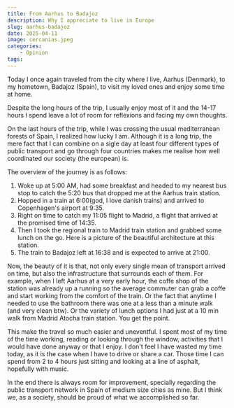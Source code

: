 ```yaml
---
title: From Aarhus to Badajoz
description: Why I appreciate to live in Europe
slug: aarhus-badajoz
date: 2025-04-11
image: cercanias.jpeg
categories: 
    - Opinion
tags:
---
```

Today I once again traveled from the city where I live, Aarhus (Denmark), to my
hometown, Badajoz (Spain), to visit my loved ones and enjoy some time at home.

Despite the long hours of the trip, I usually enjoy most of it and the 14-17
hours I spend leave a lot of room for reflexions and facing my own
thoughts.

On the last hours of the trip, while I was crossing the usual mediterranean
forests of Spain, I realized how lucky I am. Although it is a long trip, the mere
fact that I can combine on a sigle day at least four different types of public
transport and go through four countries makes me realise how well coordinated
our society (the european) is.

The overview of the journey is as follows:

1) Woke up at 5:00 AM, had some breakfast and headed to my nearest bus stop to
catch the 5:20 bus that dropped me at the Aarhus train station.
2) Hopped in a train at 6:00(god, I love danish trains) and arrived to
Copenhagen's airport at 9:35.
3) Right on time to catch my 11:05 flight to Madrid, a flight that arrived at
the promised time of 14:35.
4) Then I took the regional train to Madrid train station and grabbed some lunch
on the go. Here is a picture of the beautiful architecture at this station.
5) The train to Badajoz left at 16:38 and is expected to arrive at 21:00.

Now, the beauty of it is that, not only every single mean of transport arrived
on time, but also the infrastructure that surrounds each of them. For example,
when I left Aarhus at a very early hour, the coffe shop of the station was
already up a running so the average commuter can grab a coffe and start working
from the comfort of the train. Or the fact that anytime I needed to use the
bathroom there was one at a less than a minute walk (and very clean btw). Or the
variety of lunch options I had just at a 10 min walk from Madrid Atocha train
station. You get the point.

This make the travel so much easier and uneventful. I spent most of my time of
the time working, reading or looking through the window, activities that I would
have done anyway or that I enjoy. I don't feel I have wasted my time today, as
it is the case when I have to drive or share a car. Those time I can spend from
2 to 4 hours just sitting and looking at a line of asphalt, hopefully with music.

In the end there is always room for improvement, specially regarding the public
transport network in Spain of medium size cities as mine. But I think we, as a
society, should be proud of what we accomplished so far.
